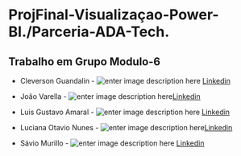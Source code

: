 # ProjFinal-Visualizaçao-Power-BI./Parceria-ADA-Tech.
## Trabalho em Grupo Modulo-6

- Cleverson Guandalin -
   ![enter image description here](https://cdn-icons-png.flaticon.com/24/3536/3536505.png) [Linkedin](https://www.linkedin.com/in/cleversonguandalin)

-  João Varella -
    ![enter image description here](https://cdn-icons-png.flaticon.com/24/3536/3536505.png)[Linkedin](https://www.linkedin.com/in/jo%C3%A3o-varella-0ba046284/)

- Luis Gustavo Amaral -
  ![enter image description here](https://cdn-icons-png.flaticon.com/24/3536/3536505.png) [Linkedin](https://www.linkedin.com/in/luisgoni-amaral/)

- Luciana Otavio Nunes -
    ![enter image description here](https://cdn-icons-png.flaticon.com/24/3536/3536505.png)[Linkedin](https://www.linkedin.com/in/luhonunes/)

- Sávio Murillo -
   ![enter image description here](https://cdn-icons-png.flaticon.com/24/3536/3536505.png) [Linkedin](https://www.linkedin.com/in/saviomurillo/)

  
